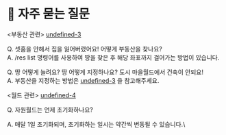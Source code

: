 # 🤔 자주 묻는 질문

<부동산 관련> [undefined-3](../undefined-3/ "mention")

Q. 셋홈을 안해서 집을 잃어버렸어요! 어떻게 부동산을 찾나요?\
A. /res list 명령어를 사용하여 땅을 찾은 후 해당 좌표까지 걸어가는 방법이 있습니다.

Q. 땅 어떻게 늘려요? 땅 어떻게 지정하나요? 도시 마을월드에서 건축이 안되요!\
A. 부동산을 지정하는 방법은 [undefined-3](../undefined-3/ "mention") 을 참고해주세요.



<월드 관련> [undefined-4](../undefined-4/ "mention")&#x20;

Q. 자원월드는 언제 초기화하나요?&#x20;

A. 매달 1일 초기화되며, 초기화하는 일시는 약간씩 변동될 수 있습니다.\
